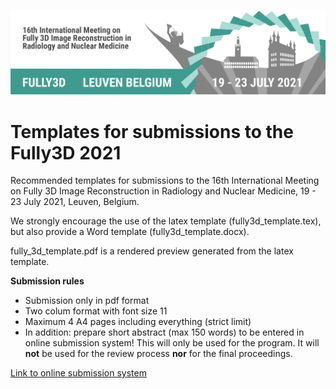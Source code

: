 ![](fig1.png)

# Templates for submissions to the Fully3D 2021

Recommended templates for submissions to the 16th International Meeting on
Fully 3D Image Reconstruction in Radiology and Nuclear Medicine, 19 - 23 July 2021, Leuven, Belgium.

We strongly encourage the use of the latex template (fully3d_template.tex), but also
provide a Word template (fully3d_template.docx).

fully_3d_template.pdf is a rendered preview generated from the latex template.

**Submission rules**
- Submission only in pdf format
- Two colum format with font size 11
- Maximum 4 A4 pages including everything (strict limit)
- In addition: prepare short abstract (max 150 words) to be entered in online submission system! This will only be used for the program. It will **not** be used for the review process **nor** for the final proceedings.

[Link to online submission system](https://kuleuvencongres.be/fully3d-2021/call-for-abstracts)
